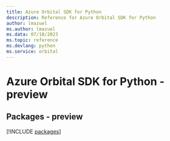 ```yaml
---
title: Azure Orbital SDK for Python
description: Reference for Azure Orbital SDK for Python
author: lmazuel
ms.author: lmazuel
ms.data: 07/18/2023
ms.topic: reference
ms.devlang: python
ms.service: orbital
---
```

# Azure Orbital SDK for Python - preview
## Packages - preview
[!INCLUDE [packages](orbital-index.md)]